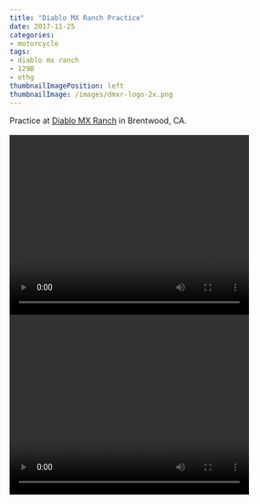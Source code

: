 ```yaml
---
title: "Diablo MX Ranch Practice"
date: 2017-11-25
categories:
- motorcycle
tags:
- diablo mx ranch
- 129B
- othg
thumbnailImagePosition: left
thumbnailImage: /images/dmxr-logo-2x.png
---
```


Practice at [Diablo MX Ranch](http://www.diablomxranch.com) in Brentwood, CA.  
<br>
<video width="420" height="315" controls>
  <source src="https://s3-us-west-1.amazonaws.com/mikejobriengopro/20171125_GOPR0602.MP4" type="video/mp4">
</video>
<br>
<video width="420" height="315" controls>
  <source src="https://s3-us-west-1.amazonaws.com/mikejobriengopro/20171125_GOPR0603.MP4" type="video/mp4">
</video>
